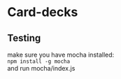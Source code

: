 # Card-decks



## Testing  
make sure you have mocha installed:  
`npm install -g mocha`  
and run mocha/index.js